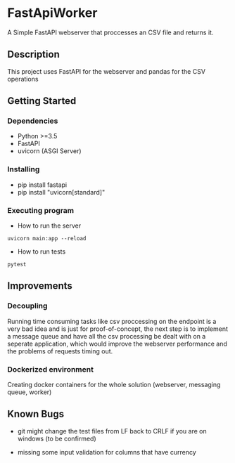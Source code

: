 # FastApiWorker

A Simple FastAPI webserver that proccesses an CSV file and returns it.

## Description

This project uses FastAPI for the webserver and pandas for the CSV operations

## Getting Started

### Dependencies

* Python >=3.5
* FastAPI
* uvicorn (ASGI Server)

### Installing

* pip install fastapi 
* pip install "uvicorn[standard]"

### Executing program

* How to run the server
```
uvicorn main:app --reload
```
* How to run tests
```
pytest
```

## Improvements

### Decoupling

Running time consuming tasks like csv proccessing on the endpoint is a very bad idea and is just for proof-of-concept, the next step is to implement a message queue and have all the csv processing be dealt with on a seperate application, which would improve the webserver performance and the problems of requests timing out.

### Dockerized environment

Creating docker containers for the whole solution (webserver, messaging queue, worker)

## Known Bugs

* git might change the test files from LF back to CRLF if you are on windows (to be confirmed)

* missing some input validation for columns that have currency

